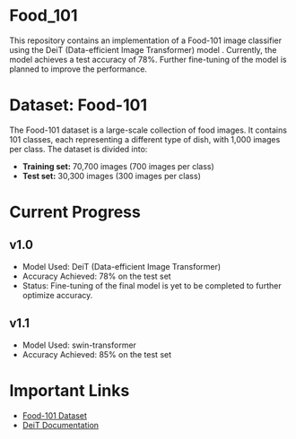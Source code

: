 # Food_101
This repository contains an implementation of a Food-101 image classifier using the DeiT (Data-efficient Image Transformer) model . Currently, the model achieves a test accuracy of 78%. Further fine-tuning of the model is planned to improve the performance.

# Dataset: Food-101
The Food-101 dataset is a large-scale collection of food images. It contains 101 classes, each representing a different type of dish, with 1,000 images per class. The dataset is divided into:

  - **Training set:**   70,700 images (700 images per class)
  - **Test set:**       30,300 images (300 images per class)

# Current Progress
## v1.0
- Model Used: DeiT (Data-efficient Image Transformer)
- Accuracy Achieved: 78% on the test set
- Status: Fine-tuning of the final model is yet to be completed to further optimize accuracy.

## v1.1
- Model Used: swin-transformer
- Accuracy Achieved: 85% on the test set

# Important Links

- [Food-101 Dataset](https://www.kaggle.com/datasets/dansbecker/food-101)
- [DeiT Documentation](https://huggingface.co/docs/transformers/en/model_doc/deit)
